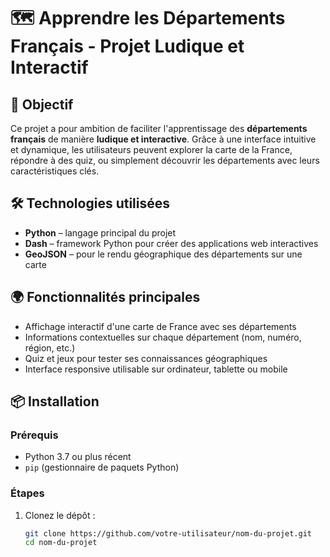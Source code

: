 # 🗺️ Apprendre les Départements Français - Projet Ludique et Interactif

## 🎯 Objectif

Ce projet a pour ambition de faciliter l'apprentissage des **départements français** de manière **ludique et interactive**. Grâce à une interface intuitive et dynamique, les utilisateurs peuvent explorer la carte de la France, répondre à des quiz, ou simplement découvrir les départements avec leurs caractéristiques clés.

## 🛠️ Technologies utilisées

- **Python** – langage principal du projet
- **Dash** – framework Python pour créer des applications web interactives
- **GeoJSON** – pour le rendu géographique des départements sur une carte

## 🌍 Fonctionnalités principales

- Affichage interactif d'une carte de France avec ses départements
- Informations contextuelles sur chaque département (nom, numéro, région, etc.)
- Quiz et jeux pour tester ses connaissances géographiques
- Interface responsive utilisable sur ordinateur, tablette ou mobile

## 📦 Installation

### Prérequis

- Python 3.7 ou plus récent
- `pip` (gestionnaire de paquets Python)

### Étapes

1. Clonez le dépôt :
   ```bash
   git clone https://github.com/votre-utilisateur/nom-du-projet.git
   cd nom-du-projet
